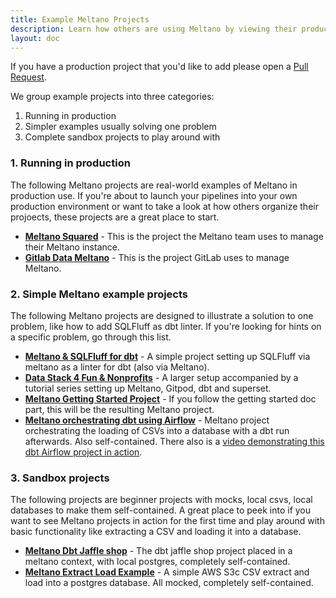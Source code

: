 ```yaml
---
title: Example Meltano Projects
description: Learn how others are using Meltano by viewing their production Meltano projects.
layout: doc
---
```

If you have a production project that you'd like to add please open a [Pull Request](https://github.com/meltano/meltano/edit/main/docs/src/_tutorials/example-projects.md).

We group example projects into three categories:
1. Running in production
2. Simpler examples usually solving one problem 
3. Complete sandbox projects to play around with

### 1. Running in production

The following Meltano projects are real-world examples of Meltano in production use. If you're about to launch your pipelines 
into your own production environment or want to take a look at how others organize their projoects, these projects are a great place to start.

- **[Meltano Squared](https://github.com/meltano/squared)** - This is the project the Meltano team uses to manage their Meltano instance.
- **[Gitlab Data Meltano](https://gitlab.com/gitlab-data/gitlab-data-meltano)** - This is the project GitLab uses to manage Meltano.

### 2. Simple Meltano example projects

The following Meltano projects are designed to illustrate a solution to one problem, like how to add SQLFluff as dbt linter. If you're looking for hints on a specific problem, go through this list.

- **[Meltano & SQLFluff for dbt](https://gitlab.com/rabidaudio/meltano-sqlfluff-example)** - A simple project setting up SQLFluff via meltano as a linter for dbt (also via Meltano).
- **[Data Stack 4 Fun & Nonprofits](https://github.com/andrewcstewart/ds4fnp)** - A larger setup accompanied by a tutorial series setting up Meltano, Gitpod, dbt and superset.
- **[Meltano Getting Started Project](https://github.com/meltano/demo-project)** - If you follow the getting started doc part, this will be the resulting Meltano project.
- **[Meltano orchestrating dbt using Airflow](https://github.com/pnadolny13/meltano_example_implementations/tree/main/meltano_projects/dbt_orchestration)** - Meltano project orchestrating the loading of CSVs into a database with a dbt run afterwards. Also self-contained. There also is a [video demonstrating this dbt Airflow project in action](https://www.youtube.com/watch?v=pNGJ96HOioM&t=919s).


### 3. Sandbox projects

The following projects are beginner projects with mocks, local csvs, local databases to make them self-contained. A great place to peek into if you want to see Meltano projects in action for the first time and play around with basic functionality like extracting a CSV and loading it into a database.

- **[Meltano Dbt Jaffle shop](https://github.com/pnadolny13/meltano_example_implementations/tree/main/meltano_projects/singer_dbt_jaffle)** - The dbt jaffle shop project placed in a meltano context, with local postgres, completely self-contained.
- **[Meltano Extract Load Example](https://github.com/sbalnojan/meltano-example-el)** - A simple AWS S3c CSV extract and load into a postgres database. All mocked, completely self-contained.


